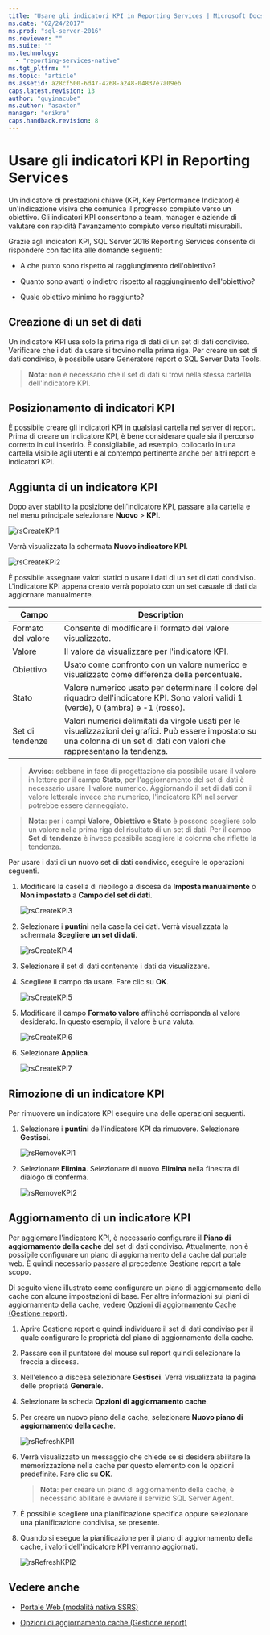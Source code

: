 ```yaml
---
title: "Usare gli indicatori KPI in Reporting Services | Microsoft Docs"
ms.date: "02/24/2017"
ms.prod: "sql-server-2016"
ms.reviewer: ""
ms.suite: ""
ms.technology: 
  - "reporting-services-native"
ms.tgt_pltfrm: ""
ms.topic: "article"
ms.assetid: a28cf500-6d47-4268-a248-04837e7a09eb
caps.latest.revision: 13
author: "guyinacube"
ms.author: "asaxton"
manager: "erikre"
caps.handback.revision: 8
---
```

# Usare gli indicatori KPI in Reporting Services
Un indicatore di prestazioni chiave (KPI, Key Performance Indicator) è un'indicazione visiva che comunica il progresso compiuto verso un obiettivo.  Gli indicatori KPI consentono a team, manager e aziende di valutare con rapidità l'avanzamento compiuto verso risultati misurabili.   
  
Grazie agli indicatori KPI, SQL Server 2016 Reporting Services consente di rispondere con facilità alle domande seguenti:  
  
-   A che punto sono rispetto al raggiungimento dell'obiettivo?  
  
-   Quanto sono avanti o indietro rispetto al raggiungimento dell'obiettivo?  
  
-   Quale obiettivo minimo ho raggiunto?  
  
## Creazione di un set di dati  
Un indicatore KPI usa solo la prima riga di dati di un set di dati condiviso. Verificare che i dati da usare si trovino nella prima riga. Per creare un set di dati condiviso, è possibile usare Generatore report o SQL Server Data Tools.  
  
> **Nota**: non è necessario che il set di dati si trovi nella stessa cartella dell'indicatore KPI.  
  
## Posizionamento di indicatori KPI  
  
È possibile creare gli indicatori KPI in qualsiasi cartella nel server di report.  Prima di creare un indicatore KPI, è bene considerare quale sia il percorso corretto in cui inserirlo. È consigliabile, ad esempio, collocarlo in una cartella visibile agli utenti e al contempo pertinente anche per altri report e indicatori KPI.  
  
## Aggiunta di un indicatore KPI  
  
Dopo aver stabilito la posizione dell'indicatore KPI, passare alla cartella e nel menu principale selezionare **Nuovo** > **KPI**.  
  
![rsCreateKPI1](../reporting-services/media/rscreatekpi1.png)  
  
Verrà visualizzata la schermata **Nuovo indicatore KPI**.  
  
![rsCreateKPI2](../reporting-services/media/rscreatekpi2.png)  
  
È possibile assegnare valori statici o usare i dati di un set di dati condiviso. L'indicatore KPI appena creato verrà popolato con un set casuale di dati da aggiornare manualmente.  
  
|Campo|Description|  
|---|---|  
|Formato del valore|  Consente di modificare il formato del valore visualizzato.|   
|Valore|Il valore da visualizzare per l'indicatore KPI.|  
|Obiettivo|Usato come confronto con un valore numerico e visualizzato come differenza della percentuale.|  
|Stato|Valore numerico usato per determinare il colore del riquadro dell'indicatore KPI. Sono valori validi 1 (verde), 0 (ambra) e -1 (rosso).|  
|Set di tendenze|Valori numerici delimitati da virgole usati per le visualizzazioni dei grafici. Può essere impostato su una colonna di un set di dati con valori che rappresentano la tendenza.|  
  
> **Avviso**: sebbene in fase di progettazione sia possibile usare il valore in lettere per il campo **Stato**, per l'aggiornamento del set di dati è necessario usare il valore numerico. Aggiornando il set di dati con il valore letterale invece che numerico, l'indicatore KPI nel server potrebbe essere danneggiato.  
  
> **Nota**: per i campi **Valore**, **Obiettivo** e **Stato** è possono scegliere solo un valore nella prima riga del risultato di un set di dati. Per il campo **Set di tendenze** è invece possibile scegliere la colonna che riflette la tendenza.  
  
Per usare i dati di un nuovo set di dati condiviso, eseguire le operazioni seguenti.  
  
1.  Modificare la casella di riepilogo a discesa da **Imposta manualmente** o **Non impostato** a **Campo del set di dati**.  
  
    ![rsCreateKPI3](../reporting-services/media/rscreatekpi3.png)  
  
2.  Selezionare i **puntini** nella casella dei dati. Verrà visualizzata la schermata **Scegliere un set di dati**.  
  
    ![rsCreateKPI4](../reporting-services/media/rscreatekpi4.png)  
  
3.  Selezionare il set di dati contenente i dati da visualizzare.  
  
4.  Scegliere il campo da usare. Fare clic su **OK**.  
  
    ![rsCreateKPI5](../reporting-services/media/rscreatekpi5.png)  
  
5.  Modificare il campo **Formato valore** affinché corrisponda al valore desiderato. In questo esempio, il valore è una valuta.  
  
    ![rsCreateKPI6](../reporting-services/media/rscreatekpi6.png)  
  
6.  Selezionare **Applica**.  
  
    ![rsCreateKPI7](../reporting-services/media/rscreatekpi7.png)  
  
## Rimozione di un indicatore KPI  
  
Per rimuovere un indicatore KPI eseguire una delle operazioni seguenti.  
  
1.  Selezionare i **puntini** dell'indicatore KPI da rimuovere. Selezionare **Gestisci**.  
  
    ![rsRemoveKPI1](../reporting-services/media/rsremovekpi1.png)  
  
2.  Selezionare **Elimina**. Selezionare di nuovo **Elimina** nella finestra di dialogo di conferma.  
  
    ![rsRemoveKPI2](../reporting-services/media/rsremovekpi2.png)  
  
## Aggiornamento di un indicatore KPI  
  
Per aggiornare l'indicatore KPI, è necessario configurare il **Piano di aggiornamento della cache** del set di dati condiviso. Attualmente, non è possibile configurare un piano di aggiornamento della cache dal portale web. È quindi necessario passare al precedente Gestione report a tale scopo.   
  
Di seguito viene illustrato come configurare un piano di aggiornamento della cache con alcune impostazioni di base. Per altre informazioni sui piani di aggiornamento della cache, vedere [Opzioni di aggiornamento Cache (Gestione report)](Cache%20Refresh%20Options%20(Report%20Manager).xml).  
  
1.  Aprire Gestione report e quindi individuare il set di dati condiviso per il quale configurare le proprietà del piano di aggiornamento della cache.   
  
2.  Passare con il puntatore del mouse sul report quindi selezionare la freccia a discesa.  
  
3.  Nell'elenco a discesa selezionare **Gestisci**. Verrà visualizzata la pagina delle proprietà **Generale**.  
  
4.  Selezionare la scheda **Opzioni di aggiornamento cache**.  
  
5.  Per creare un nuovo piano della cache, selezionare **Nuovo piano di aggiornamento della cache**.  
  
    ![rsRefreshKPI1](../reporting-services/media/rsrefreshkpi1.png)  
  
6.  Verrà visualizzato un messaggio che chiede se si desidera abilitare la memorizzazione nella cache per questo elemento con le opzioni predefinite. Fare clic su **OK**.  
  
    > **Nota**: per creare un piano di aggiornamento della cache, è necessario abilitare e avviare il servizio SQL Server Agent.  
  
7.  È possibile scegliere una pianificazione specifica oppure selezionare una pianificazione condivisa, se presente.  
  
8.  Quando si esegue la pianificazione per il piano di aggiornamento della cache, i valori dell'indicatore KPI verranno aggiornati.  
  
    ![rsRefreshKPI2](../reporting-services/media/rsrefreshkpi2.png)  
  
## Vedere anche  
  
- [Portale Web (modalità nativa SSRS)](../reporting-services/web-portal-ssrs-native-mode.md)  
  
- [Opzioni di aggiornamento cache (Gestione report)](Cache%20Refresh%20Options%20(Report%20Manager).xml)  
  
    
  
  
  

